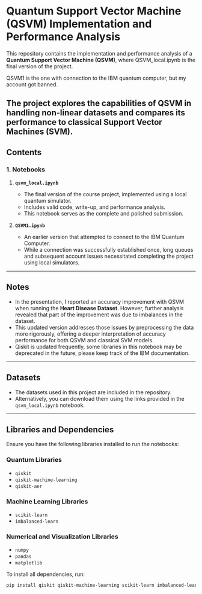 # Quantum Support Vector Machine (QSVM) Implementation and Performance Analysis

This repository contains the implementation and performance analysis of a **Quantum Support Vector Machine (QSVM)**, where QSVM_local.ipynb is the final version of the project. 

QSVM1 is the one with connection to the IBM quantum computer, but my account got banned. 

The project explores the capabilities of QSVM in handling non-linear datasets and compares its performance to classical Support Vector Machines (SVM). 
---

## Contents

### **1. Notebooks**
1. **`qsvm_local.ipynb`**  
   - The final version of the course project, implemented using a local quantum simulator.  
   - Includes valid code, write-up, and performance analysis.  
   - This notebook serves as the complete and polished submission.

2. **`QSVM1.ipynb`**  
   - An earlier version that attempted to connect to the IBM Quantum Computer.  
   - While a connection was successfully established once, long queues and subsequent account issues necessitated completing the project using local simulators.

---

## **Notes**
- In the presentation, I reported an accuracy improvement with QSVM when running the **Heart Disease Dataset**. However, further analysis revealed that part of the improvement was due to imbalances in the dataset.  
- This updated version addresses those issues by preprocessing the data more rigorously, offering a deeper interpretation of accuracy performance for both QSVM and classical SVM models.
- Qiskit is updated frequently, some libraries in this notebook may be deprecated in the future, please keep track of the IBM documentation.
---

## **Datasets**
- The datasets used in this project are included in the repository.
- Alternatively, you can download them using the links provided in the `qsvm_local.ipynb` notebook.

---

## **Libraries and Dependencies**
Ensure you have the following libraries installed to run the notebooks:

### **Quantum Libraries**
- `qiskit`
- `qiskit-machine-learning`
- `qiskit-aer`

### **Machine Learning Libraries**
- `scikit-learn`
- `imbalanced-learn`

### **Numerical and Visualization Libraries**
- `numpy`
- `pandas`
- `matplotlib`

To install all dependencies, run:
```bash
pip install qiskit qiskit-machine-learning scikit-learn imbalanced-learn numpy pandas matplotlib
